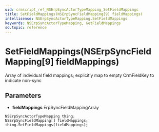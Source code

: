 ```yaml
---
uid: crmscript_ref_NSErpSyncActorTypeMapping_SetFieldMappings
title: SetFieldMappings(NSErpSyncFieldMapping[9] fieldMappings)
intellisense: NSErpSyncActorTypeMapping.SetFieldMappings
keywords: NSErpSyncActorTypeMapping, GetFieldMappings
so.topic: reference
---
```


# SetFieldMappings(NSErpSyncFieldMapping[9] fieldMappings)

Array of individual field mappings; explicitly map to empty CrmFieldKey to indicate non-sync

## Parameters

* **fieldMappings** ErpSyncFieldMappingArray

```crmscript
NSErpSyncActorTypeMapping thing;
NSErpSyncFieldMapping[] fieldMappings;
thing.SetFieldMappings(fieldMappings);
```

